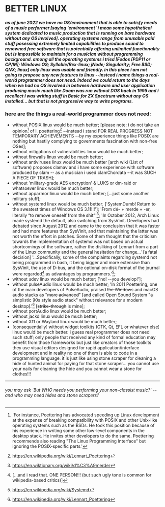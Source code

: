 # BETTER LINUX
##### as of june 2022 we have no OS/environment that is able to satisfy needs of a music performer [saying 'environment' i mean some hypothetical system dedicated to music production that is running on bare hardware without any OS involved]. operating systems range from unusable paid stuff posessing extremely limited capabilities to produce sound to renowned free software that is potentially offering unlimited functionality but is impossible to maintain for a musician without programming background. among all the operating systems i tried [Fodos [PDP11 or CP/M]; Windows OS; Syllable/Rex-linux; jNode; Singularity; Free BSD; QNX; linux] only linux was usable and friendly. in this piece i am not going to propose any new features to linux --instead i name things a real-world programmer does not need. indeed we could return to the days when we had no OS involved in between hardware and user application producing music much like Doom was run without DOS back in 1995 and i recollect i was writing stuff in Basic for ZX Spectrum without any OS installed... but that is not progressive way to write programs.
### here are the things a real-world programmer does not need:
- without POSIX linux would be much better; [please note: i do not take an opinion[^1] of l. poettering[^2] --instead i stand FOR REAL PROGRESS NOT TEMPORARY ACHIEVEMENTS --by my experience things like POSIX are nothing but hastily complying to governments fascination with non-free OSes];
- without mitigations of vulnerabilities linux would be much better;
- without firewalls linux would be much better;
- without antiviruses linux would be much better [arch wiki (List of software) proposes clamav and i have some experience with software produced by clam
-- as a musician i used clamChordata --it was SUCH A PIECE OF TRASH];
- without 'military-grade AES encryption' & LUKS or dm-raid or whatsoever linux would be much better;
- without apparmor linux would be much better; [...just some another military stuff];
- without systemd linux would be much better; ['SystemDumb! Return to the sweatest times of Windows OS 3.11!!!']; 'From dé- + merde + -er, literally “to remove oneself from the shit”'[^3]; 'In October 2012, Arch Linux made systemd the default, also switching from SysVinit. Developers had debated since August 2012 and came to the conclusion that it was faster and had more features than SysVinit, and that maintaining the latter was not worth the effort in patches. Some of them thought that the criticism towards the implementation of systemd was not based on actual shortcomings of the software, rather the disliking of Lennart from a part of the Linux community and the general hesitation for change...' [a fatal decision] '...Specifically, some of the complaints regarding systemd not being programmed in bash, it being bigger and more extensive than SysVinit, the use of D-bus, and the optional on-disk format of the journal were regarded[^4] as advantages by programmers.'[^5];
- without udev linux would be much better; ['no! --you develop!'];
- without pulseAudio linux would be much better; 'In 2011 Poettering, one of the main developers of PulseAudio, praised ~~the Windows~~ and macOS audio stacks as "~~more advanced~~" [and called Open Sound System "a simplistic 90s style audio stack" without relevance for a modern desktop].'[^2] [~~strike-through~~ is mine];
- without portAudio linux would be much better;
- without jackd linux would be much better;
- without X11 or Wayland linux would be much better;
- [consequentially] without widget toolkits (GTK, Qt, EFL or whatever else) linux would be much better. i guess real programmer does not need such stuff; only people that received any kind of formal education may benefit from those frameworks but just like creators of those toolkits they use visual editors designed for rapid application/interface development and in reality no one of them is able to code in a programming language. it is just like using stone scraper for cleaning a hide of hunted animal for paying for that stone scraper... you cannot use your nails for cleaning the hide and you cannot wear a stone for clothes!!!

---
###### you may ask 'But WHO needs you performing your non-classist music?' --and who may need hides and stone scrapers?
[^3]: https://en.wiktionary.org/wiki/d%C3%A9merder
[^5]: https://en.wikipedia.org/wiki/Systemd
[^4]: [...and i read that. ONE PERSON!!! (but such ugly tone is common for wikipedia-based critics)]
[^2]: https://en.wikipedia.org/wiki/Lennart_Poettering
[^1]: 'For instance, Poettering has advocated speeding up Linux development at the expense of breaking compatibility with POSIX and other Unix-like operating systems such as the BSDs. He took this position because of his experience in writing some other low-level components in the desktop stack. He invites other developers to do the same. Poettering recommends also reading "The Linux Programming Interface" but ignoring the POSIX-specific parts.'
